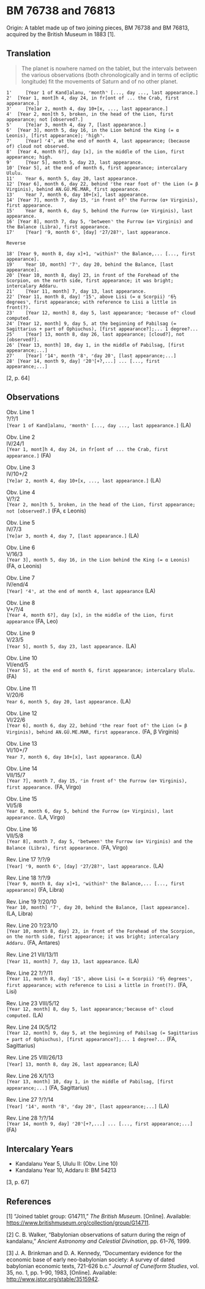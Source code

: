 BM 76738 and 76813
==================

Origin: A tablet made up of two joining pieces, BM 76738 and BM 76813,
acquired by the British Museum in 1883 \[1\].

Translation
-----------

> The planet is nowhere named on the tablet, but the intervals between
> the various observations (both chronologically and in terms of
> ecliptic longitude) fit the movements of Saturn and of no other
> planet.

    1'     [Year 1 of Kand]alanu, ⌜month⌝ [..., day ..., last appearance.]
    2'  [Year 1, mont]h 4, day 24, in fr[ont of ... the Crab, first appearance.]
    3'     [Ye]ar 2, month 4, day 10+[x, ..., last appearance.]
    4'  [Year 2, mon]th 5, broken, in the head of the Lion, first appearance; not [observed?.]
    5'     [Ye]ar 3, month 4, day 7, [last appearance.]
    6'  [Year 3], month 5, day 16, in the Lion behind the King (= α Leonis), [first appearance]; ⌜high⌝.
    7'     [Year] ⌜4⌝, at the end of month 4, last appearance; (because of) cloud not observed.
    8'  [Year 4, month 6?], day [x], in the middle of the Lion, first appearance; high.
    9'     [Year 5], month 5, day 23, last appearance.
    10' [Year 5], at the end of month 6, first appearance; intercalary Ululu.
    11'    Year 6, month 5, day 20, last appearance.
    12' [Year 6], month 6, day 22, behind ⌜the rear foot of⌝ the Lion (= β Virginis), behind AN.GÚ.ME.MAR, first appearance.
    13'    Year 7, month 6, day 10+[x], last appearance.
    14' [Year 7], month 7, day 15, ⌜in front of⌝ the Furrow (α+ Virginis), first appearance.
    15'    Year 8, month 6, day 5, behind the Furrow (α+ Virginis), last appearance.
    16' [Year 8], month 7, day 5, ⌜between⌝ the Furrow (α+ Virginis) and the Balance (Libra), first appearance.
    17'    [Year] ⌜9, month 6⌝, [day] ⌜27/28?⌝, last appearance.

    Reverse

    18' [Year 9, month 8, day x]+1, ⌜within?⌝ the Balance,... [..., first appearance].
    19'    Year 10, month] ⌜7⌝, day 20, behind the Balance, [last appearance].
    20' [Year 10, month 8, day] 23, in front of the Forehead of the Scorpion, on the north side, first appearance; it was bright; intercalary Addaru.
    21'    [Year 11, month] 7, day 13, last appearance.
    22' [Year 11, month 8, day] ⌜15⌝, above Lisi (= α Scorpii) ⌜6½ degrees⌝, first appearance; with reference to Lisi a little in front(?).
    23'    [Year 12, month] 8, day 5, last appearance; ⌜because of⌝ cloud computed.
    24' [Year 12, month] 9, day 5, at the beginning of Pabilsag (= Sagittarius + part of Ophiuchus), [first appearance?];... 1 degree?...
    25'    [Year] 13, month 8, day 26, last appearance; [cloud?], not [observed?].
    26' [Year 13, month] 10, day 1, in the middle of Pabilsag, [first appearance;...]
    27'    [Year] ⌜14⌝, month ⌜8⌝, ⌜day 20⌝, [last appearance;...]
    28' [Year 14, month 9, day] ⌜20⌝[+?,...] ... [..., first appearance;...]

\[2, p. 64\]

Observations
------------

Obv. Line 1  
?/?/1  
`[Year 1 of Kand]alanu, ⌜month⌝ [..., day ..., last appearance.]` (LA)

Obv. Line 2  
IV/24/1  
`[Year 1, mont]h 4, day 24, in fr[ont of ... the Crab, first appearance.]`
(FA)

Obv. Line 3  
IV/10+/2  
`[Ye]ar 2, month 4, day 10+[x, ..., last appearance.]` (LA)

Obv. Line 4  
V/?/2  
`[Year 2, mon]th 5, broken, in the head of the Lion, first appearance; not [observed?.]`
(FA, ε Leonis)

Obv. Line 5  
IV/7/3  
`[Ye]ar 3, month 4, day 7, [last appearance.]` (LA)

Obv. Line 6  
V/16/3  
`[Year 3], month 5, day 16, in the Lion behind the King (= α Leonis)`
(FA, α Leonis)

Obv. Line 7  
IV/end/4  
`[Year] ⌜4⌝, at the end of month 4, last appearance` (LA)

Obv. Line 8  
V+/?/4  
`[Year 4, month 6?], day [x], in the middle of the Lion, first appearance`
(FA, Leo)

Obv. Line 9  
V/23/5  
`[Year 5], month 5, day 23, last appearance.` (LA)

Obv. Line 10  
VI/end/5  
`[Year 5], at the end of month 6, first appearance; intercalary Ululu.`
(FA)

Obv. Line 11  
V/20/6  
`Year 6, month 5, day 20, last appearance.` (LA)

Obv. Line 12  
VI/22/6  
`[Year 6], month 6, day 22, behind ⌜the rear foot of⌝ the Lion (= β Virginis), behind AN.GÚ.ME.MAR, first appearance.`
(FA, β Virginis)

Obv. Line 13  
VI/10+/7  
`Year 7, month 6, day 10+[x], last appearance.` (LA)

Obv. Line 14  
VII/15/7  
`[Year 7], month 7, day 15, ⌜in front of⌝ the Furrow (α+ Virginis), first appearance.`
(FA, Virgo)

Obv. Line 15  
VI/5/8  
`Year 8, month 6, day 5, behind the Furrow (α+ Virginis), last appearance.`
(LA, Virgo)

Obv. Line 16  
VII/5/8  
`[Year 8], month 7, day 5, ⌜between⌝ the Furrow (α+ Virginis) and the Balance (Libra), first appearance.`
(FA, Virgo)

Rev. Line 17 ?/?/9  
`[Year] ⌜9, month 6⌝, [day] ⌜27/28?⌝, last appearance.` (LA)

Rev. Line 18 ?/?/9  
`[Year 9, month 8, day x]+1, ⌜within?⌝ the Balance,... [..., first appearance]`
(FA, Libra)

Rev. Line 19 ?/20/10  
`Year 10, month] ⌜7⌝, day 20, behind the Balance, [last appearance].`
(LA, Libra)

Rev. Line 20 ?/23/10  
`[Year 10, month 8, day] 23, in front of the Forehead of the Scorpion, on the north side, first appearance; it was bright; intercalary Addaru.`
(FA, Antares)

Rev. Line 21 VII/13/11  
`[Year 11, month] 7, day 13, last appearance.` (LA)

Rev. Line 22 ?/?/11  
`[Year 11, month 8, day] ⌜15⌝, above Lisi (= α Scorpii) ⌜6½ degrees⌝, first appearance; with reference to Lisi a little in front(?).`
(FA, Lisi)

Rev. Line 23 VIII/5/12  
`[Year 12, month] 8, day 5, last appearance;⌜because of⌝ cloud computed.`
(LA)

Rev. Line 24 IX/5/12  
`[Year 12, month] 9, day 5, at the beginning of Pabilsag (= Sagittarius + part of Ophiuchus), [first appearance?];... 1 degree?...`
(FA, Sagittarius)

Rev. Line 25 VIII/26/13  
`[Year] 13, month 8, day 26, last appearance;` (LA)

Rev. Line 26 X/1/13  
`[Year 13, month] 10, day 1, in the middle of Pabilsag, [first appearance;...]`
(FA, Sagittarius)

Rev. Line 27 ?/?/14  
`[Year] ⌜14⌝, month ⌜8⌝, ⌜day 20⌝, [last appearance;...]` (LA)

Rev. Line 28 ?/?/14  
`[Year 14, month 9, day] ⌜20⌝[+?,...] ... [..., first appearance;...]`
(FA)

Intercalary Years
-----------------

-   Kandalanu Year 5, Ululu II: (Obv. Line 10)
-   Kandalanu Year 10, Addaru II: BM 54213

\[3, p. 67\]

References
----------

\[1\] “Joined tablet group: G14711,” *The British Museum*. \[Online\].
Available: <https://www.britishmuseum.org/collection/group/G14711>.

\[2\] C. B. Walker, “Babylonian observations of saturn during the reign
of kandalanu,” *Ancient Astronomy and Celestial Divination*, pp. 61–76,
1999.

\[3\] J. A. Brinkman and D. A. Kennedy, “Documentary evidence for the
economic base of early neo-babylonian society: A survey of dated
babylonian economic texts, 721-626 b.c.” *Journal of Cuneiform Studies*,
vol. 35, no. 1, pp. 1–90, 1983, \[Online\]. Available:
<http://www.jstor.org/stable/3515942>.

